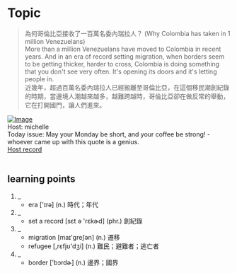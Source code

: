 # Topic

> 為何哥倫比亞接收了一百萬名委內瑞拉人？ (Why Colombia has taken in 1 million Venezuelans) <br>
> More than a million Venezuelans have moved to Colombia in recent years. And in an era of record setting migration, when borders seem to be getting thicker, harder to cross, Colombia is doing something that you don't see very often. It's opening its doors and it's letting people in. <br>
> 近幾年，超過百萬名委內瑞拉人已經搬離至哥倫比亞，在這個移民潮創紀錄的時期，當邊境人潮越來越多，越難跨越時，哥倫比亞卻在做反常的舉動，它在打開國門，讓人們進來。 <br>

[![Image](https://cdn.voicetube.com/assets/thumbnails/NU0RqwweuWY.jpg)](https://www.youtube.com/embed/NU0RqwweuWY?rel=0&showinfo=0&cc_load_policy=0&controls=1&autoplay=1&iv_load_policy=3&playsinline=1&wmode=transparent&start=85&end=100&enablejsapi=1&origin=https://tw.voicetube.com&widgetid=1)<br>
Host: michelle
<br>Today issue: May your Monday be short, and your coffee be strong! -whoever came up with this quote is a genius.
<br>
[Host record](https://cdn.voicetube.com/tmp/everyday_records/Michellesu/2560.mp3)
<br><br>
## learning points
1. _
	* era ['ɪrə] (n.) 時代；年代
2. _
	* set a record [sɛt ə 'rɛkɚd] (phr.) 創紀錄
3. _
	* migration [maɪ'greʃən] (n.) 遷移
	* refugee [,rɛfjʊ'dʒi] (n.) 難民；避難者；逃亡者
4. _
	* border ['bɔrdɚ] (n.) 邊界；國界
